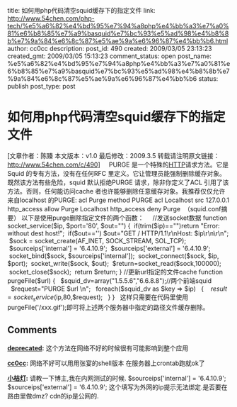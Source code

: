 title: 如何用php代码清空squid缓存下的指定文件
link: http://www.54chen.com/php-tech/%e5%a6%82%e4%bd%95%e7%94%a8php%e4%bb%a3%e7%a0%81%e6%b8%85%e7%a9%basquid%e7%bc%93%e5%ad%98%e4%b8%8b%e7%9a%84%e6%8c%87%e5%ae%9a%e6%96%87%e4%bb%b6.html
author: cc0cc
description: 
post_id: 490
created: 2009/03/05 23:13:23
created_gmt: 2009/03/05 15:13:23
comment_status: open
post_name: %e5%a6%82%e4%bd%95%e7%94%a8php%e4%bb%a3%e7%a0%81%e6%b8%85%e7%a9%basquid%e7%bc%93%e5%ad%98%e4%b8%8b%e7%9a%84%e6%8c%87%e5%ae%9a%e6%96%87%e4%bb%b6
status: publish
post_type: post

# 如何用php代码清空squid缓存下的指定文件

[文章作者：陈臻 本文版本：v1.0 最后修改：2009.3.5 转载请注明原文链接：http://www.54chen.com/c/490]     PURGE 是一个特殊的[HTTP](/c/417)请求方法。它是Squid 的专有方法，没有在任何RFC 里定义。它让管理员能强制删除缓存对象。既然该方法有些危险，squid 默认拒绝PURGE 请求，除非你定义了ACL 引用了该方法。否则，任何能访问cache 者也许能够删除任意缓存对象。我推荐仅仅允许来自localhost 的PURGE: acl Purge method PURGE acl Localhost src 127.0.0.1 http_access allow Purge Localhost http_access deny Purge  （squid.conf摘要） 以下是使用purge删除指定文件的两个函数：     //发送socket数据 function socket_service($ip, $port='80', $out="") {  if(trim($ip)=="")return "Error: without dest host!";  if($out=='') $out="GET / HTTP/1.1\r\nHost: $ip\r\n\r\n";  $sock = socket_create(AF_INET, SOCK_STREAM, SOL_TCP);  $sourceips['internal'] = '6.4.10.9';  $sourceips['external'] = '6.4.10.9';  socket_bind($sock, $sourceips['internal']);  socket_connect($sock, $ip, $port);  socket_write($sock, $out);  $return=socket_read($sock,100000);  socket_close($sock);  return $return; } //更新url指定的文件cache function purgeFile($url) {   $squid_dv=array("1.5.5.6","6.6.8.8");//两个前端squid   $request="PURGE $url \n";   foreach($squid_dv as $key => $ip)   {    $result=socket_service($ip,80,$request);   } }   这样只需要在代码里使用 purgeFile('/xxx.gif');即可将上述两个服务器中指定的路径文件缓存删除。

## Comments

**[deprecated](#204 "2009-03-06 18:52:16"):** 这个方法在网络不好的时候很有可能影响到整个应用

**[cc0cc](#207 "2009-03-09 10:45:02"):** 网络不好可以用用张宴的shell版本 在服务器上crontab跑就ok了

**[小桔灯](#14208 "2012-01-05 11:02:24"):** 请教一下博主,我在内网测试的时候. $sourceips['internal'] = '6.4.10.9'; $sourceips['external'] = '6.4.10.9'; 这个填写为外网的ip提示无法绑定.是否要在路由里做dmz? cdn的ip是公网的.

